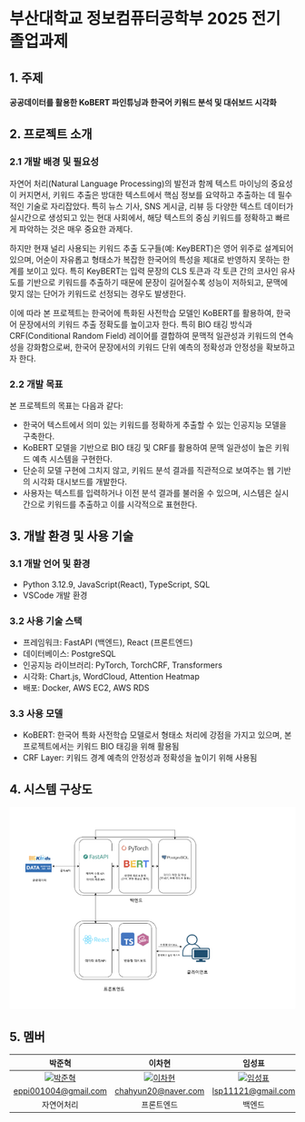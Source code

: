 # 부산대학교 정보컴퓨터공학부 2025 전기 졸업과제 

## 1. 주제
#### 공공데이터를 활용한 KoBERT 파인튜닝과 한국어 키워드 분석 및 대쉬보드 시각화

## 2. 프로젝트 소개

### 2.1 개발 배경 및 필요성
자연어 처리(Natural Language Processing)의 발전과 함께 텍스트 마이닝의 중요성이 커지면서, 키워드 추출은 방대한 텍스트에서 핵심 정보를 요약하고 추출하는 데 필수적인 기술로 자리잡았다. 특히 뉴스 기사, SNS 게시글, 리뷰 등 다양한 텍스트 데이터가 실시간으로 생성되고 있는 현대 사회에서, 해당 텍스트의 중심 키워드를 정확하고 빠르게 파악하는 것은 매우 중요한 과제다. 

하지만 현재 널리 사용되는 키워드 추출 도구들(예: KeyBERT)은 영어 위주로 설계되어 있으며, 어순이 자유롭고 형태소가 복잡한 한국어의 특성을 제대로 반영하지 못하는 한계를 보이고 있다. 특히 KeyBERT는 입력 문장의 CLS 토큰과 각 토큰 간의 코사인 유사도를 기반으로 키워드를 추출하기 때문에 문장이 길어질수록 성능이 저하되고, 문맥에 맞지 않는 단어가 키워드로 선정되는 경우도 발생한다. 

이에 따라 본 프로젝트는 한국어에 특화된 사전학습 모델인 KoBERT를 활용하여, 한국어 문장에서의 키워드 추출 정확도를 높이고자 한다. 특히 BIO 태깅 방식과 CRF(Conditional Random Field) 레이어를 결합하여 문맥적 일관성과 키워드의 연속성을 강화함으로써, 한국어 문장에서의 키워드 단위 예측의 정확성과 안정성을 확보하고자 한다.

### 2.2 개발 목표
본 프로젝트의 목표는 다음과 같다:

- 한국어 텍스트에서 의미 있는 키워드를 정확하게 추출할 수 있는 인공지능 모델을 구축한다.
- KoBERT 모델을 기반으로 BIO 태깅 및 CRF를 활용하여 문맥 일관성이 높은 키워드 예측 시스템을 구현한다.
- 단순히 모델 구현에 그치지 않고, 키워드 분석 결과를 직관적으로 보여주는 웹 기반의 시각화 대시보드를 개발한다.
- 사용자는 텍스트를 입력하거나 이전 분석 결과를 불러올 수 있으며, 시스템은 실시간으로 키워드를 추출하고 이를 시각적으로 표현한다.

## 3. 개발 환경 및 사용 기술

### 3.1 개발 언어 및 환경
- Python 3.12.9, JavaScript(React), TypeScript, SQL
- VSCode 개발 환경

### 3.2 사용 기술 스택
- 프레임워크: FastAPI (백엔드), React (프론트엔드)
- 데이터베이스: PostgreSQL
- 인공지능 라이브러리: PyTorch, TorchCRF, Transformers
- 시각화: Chart.js, WordCloud, Attention Heatmap
- 배포: Docker, AWS EC2, AWS RDS

### 3.3 사용 모델
- KoBERT: 한국어 특화 사전학습 모델로서 형태소 처리에 강점을 가지고 있으며, 본 프로젝트에서는 키워드 BIO 태깅을 위해 활용됨
- CRF Layer: 키워드 경계 예측의 안정성과 정확성을 높이기 위해 사용됨

## 4. 시스템 구상도
![image](./src/system_figure.png)

## 5. 멤버
| 박준혁 | 이차현 | 임성표 |
|:-------:|:-------:|:-------:| 
|<a href="https://github.com/JakeFRCSE"><img width="100px" alt="박준혁" src="https://avatars.githubusercontent.com/u/162955476?v=4" /></a>|<a href="https://github.com/chahyunlee"><img width="100px" alt="이차현" src="https://avatars.githubusercontent.com/u/163325051?v=4" /></a>|<a href="https://github.com/LimSungPyo"><img width="100px" alt="임성표" src="https://avatars.githubusercontent.com/u/132332450?v=4" /></a>|
| eppi001004@gmail.com | chahyun20@naver.com | lsp11121@gmail.com |
| 자연어처리 | 프론트엔드 | 백엔드 |